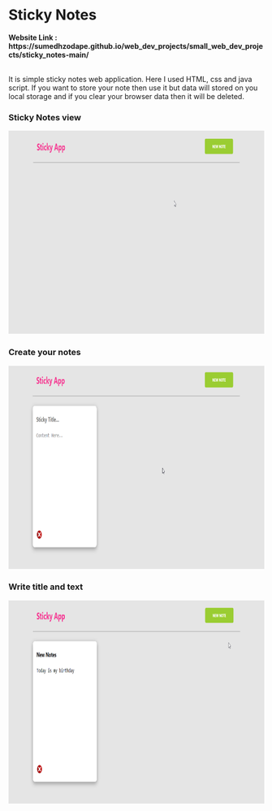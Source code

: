 <h1>Sticky Notes</h1>
<strong>Website Link : https://sumedhzodape.github.io/web_dev_projects/small_web_dev_projects/sticky_notes-main/</strong>
<br>
<br>
<p>It is simple sticky notes web application. Here I used HTML, css and java script. If you want to store your note then use it but data will stored on you local storage and if you clear your browser data then it will be deleted.</p>

<h3>Sticky Notes view </h3>
<img src="./project-images/sticky_notes1.png" height="400px"/>

<h3>Create your notes</h3>
<img src="./project-images/sticky_notes2.png" height="400px"/>

<h3>Write title and text</h3>
<img src="./project-images/sticky_notes3.png" height="400px"/>
